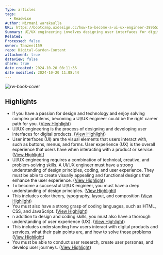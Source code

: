 ```yaml
---
Type: articles
tags:
  - Readwise
Author: Nirmani warakaulla
URL: https://bootcamp.uxdesign.cc/how-to-become-a-ui-ux-engineer-389b53ff93e2
Summary: UI/UX engineering involves designing user interfaces for digital products to enhance user experience. To become a successful UI/UX engineer, understand the basics, learn design principles and coding languages, and gain real-world experience through internships or freelance work. Stay current with industry trends to continually improve your skills in this rewarding career.
Related: 
Processed: false
owner: Tanzeel159
repo: Digital-Garden-Content
attachment: true
dataview: false
share: true
date created: 2024-10-20 08:11:36
date modified: 2024-10-20 11:08:44
---
```

![rw-book-cover](https://miro.medium.com/v2/resize:fit:1200/1*jMVXtBXEY1JMtlB-AKM3Uw.png)

## Highlights
- If you have a passion for design and technology and enjoy solving complex problems, becoming a UI/UX engineer could be the right career path for you. ([View Highlight](https://read.readwise.io/read/01htvn9bqbwt6achzysvc3x0nz))
- UI/UX engineering is the process of designing and developing user interfaces for digital products. ([View Highlight](https://read.readwise.io/read/01htvnb4hwz5jv8hysy09qc4t6))
- User interfaces (UI) are the visual elements that users interact with, such as buttons, menus, and forms. User experience (UX) is the overall experience that users have when interacting with a product or service. ([View Highlight](https://read.readwise.io/read/01htvnbjc58467yy5sme1b2twy))
- UI/UX engineering requires a combination of technical, creative, and problem-solving skills. A UI/UX engineer must have a strong understanding of design principles, coding, and user experience. They must be able to create visually appealing and functional designs that enhance the user experience. ([View Highlight](https://read.readwise.io/read/01htvnc1n0f6mcp57h2r083qss))
- To become a successful UI/UX engineer, you must have a deep understanding of design principles. ([View Highlight](https://read.readwise.io/read/01htvncxyxg6yezn8pwv2kja39))
- This includes color theory, typography, layout, and composition ([View Highlight](https://read.readwise.io/read/01htvnd1yg65fe46wg3gh5dq7b))
- You must also have a strong grasp of coding languages, such as HTML, CSS, and JavaScript. ([View Highlight](https://read.readwise.io/read/01htvnd5e8y4s0g9e1xp68mcgh))
- n addition to design and coding skills, you must also have a thorough understanding of user experience (UX). ([View Highlight](https://read.readwise.io/read/01htvndm8zc4526skekdg0pbd8))
- This includes understanding how users interact with digital products and services, what their pain points are, and how to solve those problems ([View Highlight](https://read.readwise.io/read/01htvndw2nm595c1z9gtxptkcp))
- You must be able to conduct user research, create user personas, and develop user journeys. ([View Highlight](https://read.readwise.io/read/01htvne10whrx4d9xjzqh8kbz1))
